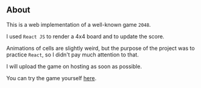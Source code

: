 ## About

This is a web implementation of a well-known game `2048`.

I used `React JS` to render a 4x4 board and to update the score.

Animations of cells are slightly weird, but the purpose of the project was to practice 
`React`, so I didn't pay much attention to that.

I will upload the game on hosting as soon as possible.

You can try the game yourself [here](http://2048-game.fun/).




